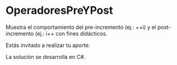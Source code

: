 # OperadoresPreYPost
Muestra el comportamiento del pre-incremento (ej.: ++i) y el post-incremento (ej.: i++ con fines didácticos.

Estás invitado a realizar tu aporte.

La solución se desarrolla en C#.

